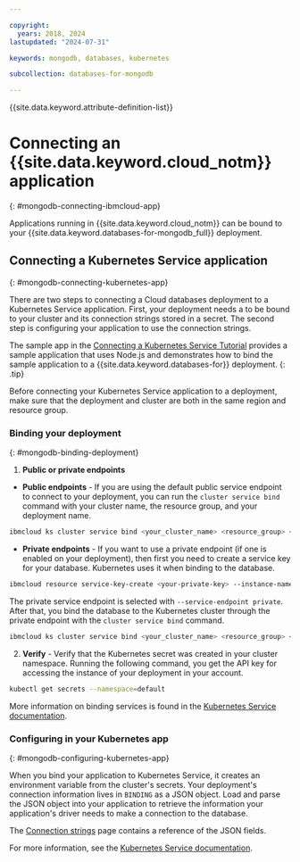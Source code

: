 ```yaml
---

copyright:
  years: 2018, 2024
lastupdated: "2024-07-31"

keywords: mongodb, databases, kubernetes

subcollection: databases-for-mongodb

---
```


{{site.data.keyword.attribute-definition-list}}

# Connecting an {{site.data.keyword.cloud_notm}} application
{: #mongodb-connecting-ibmcloud-app}

Applications running in {{site.data.keyword.cloud_notm}} can be bound to your {{site.data.keyword.databases-for-mongodb_full}} deployment. 

## Connecting a Kubernetes Service application
{: #mongodb-connecting-kubernetes-app}

There are two steps to connecting a Cloud databases deployment to a Kubernetes Service application. First, your deployment needs a to be bound to your cluster and its connection strings stored in a secret. The second step is configuring your application to use the connection strings.

The sample app in the [Connecting a Kubernetes Service Tutorial](/docs/databases-for-mongodb?topic=databases-for-mongodb-tutorial-k8s-app) provides a sample application that uses Node.js and demonstrates how to bind the sample application to a {{site.data.keyword.databases-for}} deployment.
{: .tip}

Before connecting your Kubernetes Service application to a deployment, make sure that the deployment and cluster are both in the same region and resource group.

### Binding your deployment
{: #mongodb-binding-deployment}

1. **Public or private endpoints**

- **Public endpoints** - If you are using the default public service endpoint to connect to your deployment, you can run the `cluster service bind` command with your cluster name, the resource group, and your deployment name.

```sh
ibmcloud ks cluster service bind <your_cluster_name> <resource_group> <your_database_deployment>
```
- **Private endpoints** - If you want to use a private endpoint (if one is enabled on your deployment), then first you need to create a service key for your database. Kubernetes uses it when binding to the database.

```sh
ibmcloud resource service-key-create <your-private-key> --instance-name <your_database_deployment> --service-endpoint private  
```
The private service endpoint is selected with `--service-endpoint private`. After that, you bind the database to the Kubernetes cluster through the private endpoint with the `cluster service bind` command.

```sh
ibmcloud ks cluster service bind <your_cluster_name> <resource_group> <your_database_deployment> --key <your-private-key>
```

2. **Verify** - Verify that the Kubernetes secret was created in your cluster namespace. Running the following command, you get the API key for accessing the instance of your deployment in your account.

```sh
kubectl get secrets --namespace=default
```
More information on binding services is found in the [Kubernetes Service documentation](/docs/containers?topic=containers-service-binding#bind-services).

### Configuring in your Kubernetes app 
{: #mongodb-configuring-kubernetes-app}

When you bind your application to Kubernetes Service, it creates an environment variable from the cluster's secrets. Your deployment's connection information lives in `BINDING` as a JSON object. Load and parse the JSON object into your application to retrieve the information your application's driver needs to make a connection to the database. 

The [Connection strings](/docs/databases-for-mongodb?topic=databases-for-mongodb-connection-strings#connection-string-breakdown) page contains a reference of the JSON fields.

For more information, see the [Kubernetes Service documentation](https://cloud.ibm.com/docs/containers?topic=containers-service-binding#reference_secret).
